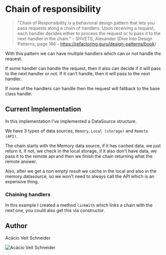 # Chain of responsibility


> "Chain of Respon­si­bil­i­ty is a behav­ioral design pat­tern that lets you pass requests along a chain of han­dlers. Upon receiv­ing a request, each han­dler decides either to process the request or to pass it to the next han­dler in the chain." - SHVETS, Alexander (Dive Into Design Patterns, page 186 - https://refactoring.guru/design-patterns/book)

With this pattern we can have multiple handlers which can or not handle the request.

If some handler can handle the request, then it also can decide if it will pass to the next handler or not. If it can't handle, then it will pass to the next handler.

If none of the handlers can handle then the request will fallback to the base class handle.

## Current Implementation

In this implementation I've implemented a DataSource structure.

We have 3 types of data sources, `Memory`, `Local (storage)` and `Remote (API)`.

The chain starts with the Memory data source, if it has cached data, we just return it, if not, we check in the local storage, if it also don't have data, we pass it to the remote api and then we finish the chain returning what the remote answer. 

Also, after we get a non empty result we cache in the local and also in the memory datasource, so we won't need to always call the API which is an expensive thing.

### Chaining handlers

In this example I created a method `linkWith` which links a chain with the next one, you could also get this via constructor.

## Author

Acácio Veit Schneider

![Acácio Veit Schneider ](https://avatars.githubusercontent.com/u/1805244?s=50&v=4)
